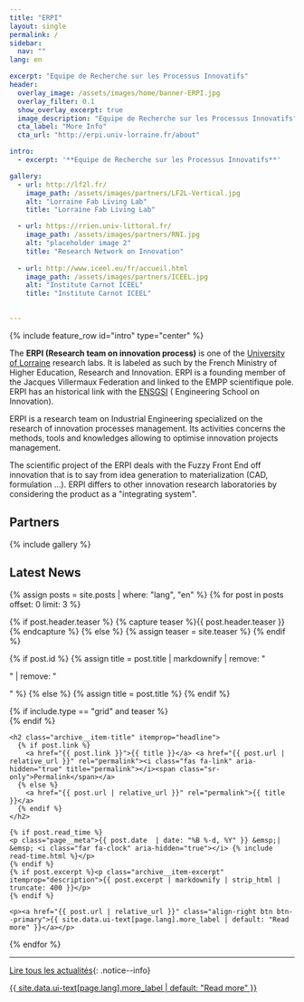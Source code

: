 ```yaml
---
title: "ERPI"
layout: single
permalink: /
sidebar:
  nav: ""
lang: en

excerpt: "Equipe de Recherche sur les Processus Innovatifs"
header:
  overlay_image: /assets/images/home/banner-ERPI.jpg
  overlay_filter: 0.1
  show_overlay_excerpt: true 
  image_description: "Equipe de Recherche sur les Processus Innovatifs"
  cta_label: "More Info"
  cta_url: "http://erpi.univ-lorraine.fr/about"

intro: 
  - excerpt: '**Equipe de Recherche sur les Processus Innovatifs**'

gallery:
  - url: http://lf2l.fr/
    image_path: /assets/images/partners/LF2L-Vertical.jpg
    alt: "Lorraine Fab Living Lab"
    title: "Lorraine Fab Living Lab"

  - url: https://rrien.univ-littoral.fr/
    image_path: /assets/images/partners/RNI.jpg
    alt: "placeholder image 2"
    title: "Research Network on Innovation"
  
  - url: http://www.iceel.eu/fr/accueil.html
    image_path: /assets/images/partners/ICEEL.jpg
    alt: "Institute Carnot ICEEL"
    title: "Institute Carnot ICEEL"

   
---
```



{% include feature_row id="intro" type="center" %}

The **ERPI (Research team on innovation process)** is one of the [University of Lorraine](http://univ-lorraine.fr) research labs. It is labeled as such by the French Ministry of Higher Education, Research and Innovation. ERPI is a founding member of the Jacques Villermaux Federation and linked to the EMPP scientifique pole. ERPI has an historical link with the [ENSGSI](http://ensgsi.univ-lorraine.fr) ( Engineering School on Innovation).

ERPI is a research team on Industrial Engineering specialized on the research of innovation processes management. Its activities concerns the methods, tools and knowledges allowing to optimise innovation projects management.

The scientific project of the ERPI deals with the Fuzzy Front End off innovation that is to say from idea generation to materialization (CAD, formulation ...). ERPI differs to other innovation research laboratories by considering the product as a "integrating system".   


## Partners

{% include gallery %}


## Latest News

{% assign posts = site.posts | where: "lang", "en"  %}
{% for post in posts offset: 0 limit: 3 %}


{% if post.header.teaser %}
  {% capture teaser %}{{ post.header.teaser }}{% endcapture %}
{% else %}
  {% assign teaser = site.teaser %}
{% endif %}

{% if post.id %}
  {% assign title = post.title | markdownify | remove: "<p>" | remove: "</p>" %}
{% else %}
  {% assign title = post.title %}
{% endif %}

<div class="{{ include.type | default: "list" }}__item">
  <article class="archive__item" itemscope itemtype="http://schema.org/CreativeWork">
    {% if include.type == "grid" and teaser %}
      <div class="archive__item-teaser">
        <img src=
          {% if teaser contains "://" %}
            "{{ teaser }}"
          {% else %}
            "{{ teaser | relative_url }}"
          {% endif %}
          alt="">
      </div>
    {% endif %}

    <h2 class="archive__item-title" itemprop="headline">
      {% if post.link %}
        <a href="{{ post.link }}">{{ title }}</a> <a href="{{ post.url | relative_url }}" rel="permalink"><i class="fas fa-link" aria-hidden="true" title="permalink"></i><span class="sr-only">Permalink</span></a>
      {% else %}
        <a href="{{ post.url | relative_url }}" rel="permalink">{{ title }}</a>
      {% endif %}
    </h2>

    {% if post.read_time %}
    <p class="page__meta">{{ post.date  | date: "%B %-d, %Y" }} &emsp;| &emsp; <i class="far fa-clock" aria-hidden="true"></i> {% include read-time.html %}</p>
    {% endif %}
    {% if post.excerpt %}<p class="archive__item-excerpt" itemprop="description">{{ post.excerpt | markdownify | strip_html | truncate: 400 }}</p>
    {% endif %}

    <p><a href="{{ post.url | relative_url }}" class="align-right btn btn--primary">{{ site.data.ui-text[page.lang].more_label | default: "Read more" }}</a></p> 

  </article>
</div>
{% endfor %}

--- 

<a href="{{ site.url }}/news/" class="btn btn--primary">Lire tous les actualités</a>{: .notice--info}



<p><a href="{{ site.url }}/news/" class="btn btn--primary">{{ site.data.ui-text[page.lang].more_label | default: "Read more" }}</a></p> 


